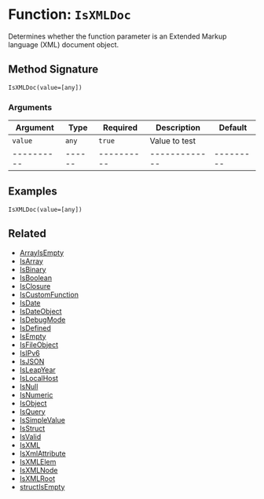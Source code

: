 [comment]: # (Note: This documentation is generated dynamically in the build process.  To modify the contents, change the javadoc on the _invoke method of the BIF class)

# Function: `IsXMLDoc`

Determines whether the function parameter is an Extended Markup language (XML) document object.

## Method Signature
```
IsXMLDoc(value=[any])
```
### Arguments

| Argument | Type | Required | Description | Default |
|----------|------|----------|-------------|---------|
| `value` | `any` | `true` | Value to test | |
|----------|------|----------|-------------|---------|



## Examples

```
IsXMLDoc(value=[any])
```

## Related
  * [ArrayIsEmpty](ArrayIsEmpty.md)
  * [IsArray](IsArray.md)
  * [IsBinary](IsBinary.md)
  * [IsBoolean](IsBoolean.md)
  * [IsClosure](IsClosure.md)
  * [IsCustomFunction](IsCustomFunction.md)
  * [IsDate](IsDate.md)
  * [IsDateObject](IsDateObject.md)
  * [IsDebugMode](IsDebugMode.md)
  * [IsDefined](IsDefined.md)
  * [IsEmpty](IsEmpty.md)
  * [IsFileObject](IsFileObject.md)
  * [IsIPv6](IsIPv6.md)
  * [IsJSON](IsJSON.md)
  * [IsLeapYear](IsLeapYear.md)
  * [IsLocalHost](IsLocalHost.md)
  * [IsNull](IsNull.md)
  * [IsNumeric](IsNumeric.md)
  * [IsObject](IsObject.md)
  * [IsQuery](IsQuery.md)
  * [IsSimpleValue](IsSimpleValue.md)
  * [IsStruct](IsStruct.md)
  * [IsValid](IsValid.md)
  * [IsXML](IsXML.md)
  * [IsXmlAttribute](IsXmlAttribute.md)
  * [IsXMLElem](IsXMLElem.md)
  * [IsXMLNode](IsXMLNode.md)
  * [IsXMLRoot](IsXMLRoot.md)
  * [structIsEmpty](structIsEmpty.md)
